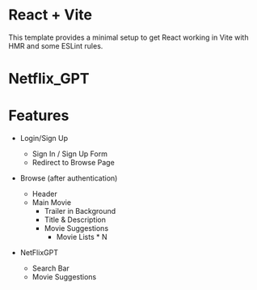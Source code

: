 # React + Vite

This template provides a minimal setup to get React working in Vite with HMR and some ESLint rules.

# Netflix_GPT

# Features

- Login/Sign Up
  - Sign In / Sign Up Form
  - Redirect to Browse Page

- Browse (after authentication)
  - Header
  - Main Movie
    - Trailer in Background
    - Title & Description
    - Movie Suggestions
      - Movie Lists * N

- NetFlixGPT
  - Search Bar
  - Movie Suggestions

